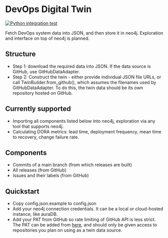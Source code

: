 # DevOps Digital Twin

[![Python integration test](https://github.com/jangruenwaldt/devops-digital-twin/actions/workflows/ci.yaml/badge.svg)](https://github.com/jangruenwaldt/devops-digital-twin/actions/workflows/ci.yaml)

Fetch DevOps system data into JSON, and then store it in neo4j. Exploration and interface on top of neo4j is planned.

## Structure

- Step 1: download the required data into JSON. If the data source is GitHub, use GitHubDataAdapter.
- Step 2: Construct the twin - either provide individual JSON file URLs, or call TwinBuilder.from_github(), which
  assumes the filenames used by GitHubDataAdapter. To do this, the twin data should be its own repository hosted on
  GitHub.

## Currently supported

- Importing all components listed below into neo4j, exploration via any tool that supports neo4j.
- Calculating DORA metrics: lead time, deployment frequency, mean time to recovery, change failure rate.

## Components

- Commits of a main branch (from which releases are built)
- All releases (from GitHub)
- Issues and their labels (from GitHub)

## Quickstart

- Copy config.json.example to config.json
- Add your neo4j connection credentials. It can be a local or cloud-hosted instance, like auraDB.
- Add your PAT from GitHub so rate limiting of GitHub API is less strict.
  The PAT can be added from [here](https://github.com/settings/tokens), and should only be given access to repositories
  you plan on using as a twin data source.  
